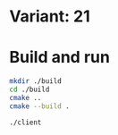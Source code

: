# Variant: 21

# Build and run
```bash
mkdir ./build
cd ./build
cmake ..
cmake --build .
```

```bash
./client
```
